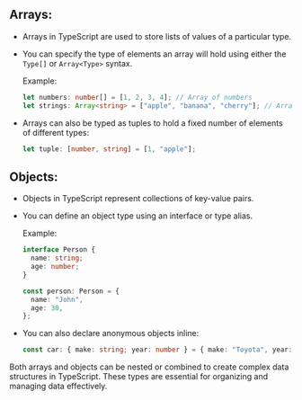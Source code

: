 ## Arrays:

- Arrays in TypeScript are used to store lists of values of a particular type.
- You can specify the type of elements an array will hold using either the `Type[]` or `Array<Type>` syntax.

  Example:

  ```typescript
  let numbers: number[] = [1, 2, 3, 4]; // Array of numbers
  let strings: Array<string> = ["apple", "banana", "cherry"]; // Array of strings
  ```

- Arrays can also be typed as tuples to hold a fixed number of elements of different types:
  ```typescript
  let tuple: [number, string] = [1, "apple"];
  ```

## Objects:

- Objects in TypeScript represent collections of key-value pairs.
- You can define an object type using an interface or type alias.

  Example:

  ```typescript
  interface Person {
    name: string;
    age: number;
  }

  const person: Person = {
    name: "John",
    age: 30,
  };
  ```

- You can also declare anonymous objects inline:
  ```typescript
  const car: { make: string; year: number } = { make: "Toyota", year: 2021 };
  ```

Both arrays and objects can be nested or combined to create complex data structures in TypeScript. These types are essential for organizing and managing data effectively.
